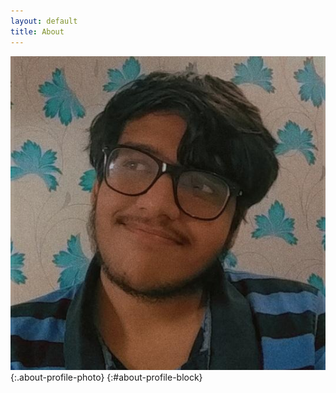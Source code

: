 ```yaml
---
layout: default
title: About
---
```

![Profile Photo](/assets/images/me.png "Profile Photo"){:.about-profile-photo}
{:#about-profile-block}
